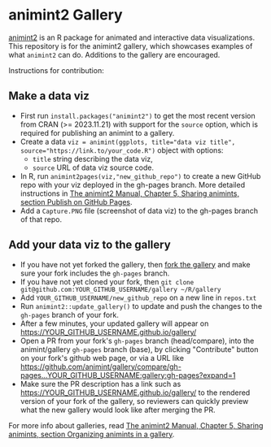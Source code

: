 # animint2 Gallery

[animint2](https://cran.r-project.org/web/packages/animint2/) is an R package for animated and interactive data visualizations. This repository is for the animint2 gallery, which showcases examples of what `animint2` can do. Additions to the gallery are encouraged.

Instructions for contribution:

## Make a data viz

* First run `install.packages("animint2")` to get the most recent
  version from CRAN (>= 2023.11.21) with support for the `source`
  option, which is required for publishing an animint to a gallery.
* Create a data `viz = animint(ggplots, title="data viz title", source="https://link.to/your_code.R")` object with options:
  * `title` string describing the data viz, 
  * `source` URL of data viz source code.
* In R, run `animint2pages(viz,"new_github_repo")` to create a new
  GitHub repo with your viz deployed in the gh-pages branch. More
  detailed instructions in [The animint2 Manual, Chapter 5, Sharing
  animints, section Publish on GitHub
  Pages](https://rcdata.nau.edu/genomic-ml/animint2-manual/Ch05-sharing.html#pages).
* Add a `Capture.PNG` file (screenshot of data viz) to the gh-pages
  branch of that repo.

## Add your data viz to the gallery
  
* If you have not yet forked the gallery, then [fork the gallery](https://github.com/animint/gallery/fork) and make sure your fork includes the `gh-pages` branch.
* If you have not yet cloned your fork, then `git clone git@github.com:YOUR_GITHUB_USERNAME/gallery ~/R/gallery`
* Add `YOUR_GITHUB_USERNAME/new_github_repo` on a new line in
  `repos.txt`
* Run `animint2::update_gallery()` to update and push the
  changes to the `gh-pages` branch of your fork.
* After a few minutes, your updated gallery will appear on https://YOUR_GITHUB_USERNAME.github.io/gallery/ 
* Open a PR from your fork's `gh-pages` branch (head/compare), into the animint/gallery `gh-pages` branch (base), by clicking "Contribute" button on your fork's github web page, or via a URL like  https://github.com/animint/gallery/compare/gh-pages...YOUR_GITHUB_USERNAME:gallery:gh-pages?expand=1
* Make sure the PR description has a link such as
  https://YOUR_GITHUB_USERNAME.github.io/gallery/ to the rendered
  version of your fork of the gallery, so reviewers can quickly
  preview what the new gallery would look like after merging the PR.

For more info about galleries, read [The animint2 Manual, Chapter 5,
Sharing animints, section Organizing animints in a
gallery](https://rcdata.nau.edu/genomic-ml/animint2-manual/Ch05-sharing.html#gallery).

